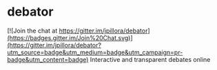 # debator

[![Join the chat at https://gitter.im/jpillora/debator](https://badges.gitter.im/Join%20Chat.svg)](https://gitter.im/jpillora/debator?utm_source=badge&utm_medium=badge&utm_campaign=pr-badge&utm_content=badge)
Interactive and transparent debates online
